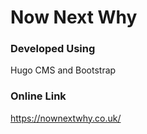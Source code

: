 # Now Next Why

### Developed Using
Hugo CMS and Bootstrap

### Online Link
https://nownextwhy.co.uk/
